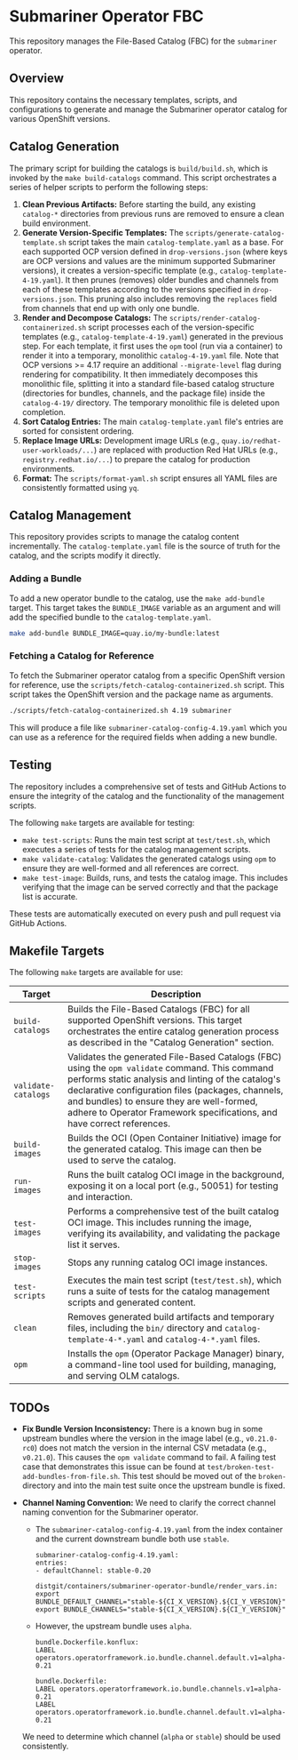 # Submariner Operator FBC

This repository manages the File-Based Catalog (FBC) for the `submariner` operator.

## Overview

This repository contains the necessary templates, scripts, and configurations to generate and manage the Submariner operator catalog for various OpenShift versions.

## Catalog Generation

The primary script for building the catalogs is `build/build.sh`, which is invoked by the `make build-catalogs` command. This script orchestrates a series of helper scripts to perform the following steps:

1.  **Clean Previous Artifacts:** Before starting the build, any existing `catalog-*` directories from previous runs are removed to ensure a clean build environment.
2.  **Generate Version-Specific Templates:** The `scripts/generate-catalog-template.sh` script takes the main `catalog-template.yaml` as a base. For each supported OCP version defined in `drop-versions.json` (where keys are OCP versions and values are the minimum supported Submariner versions), it creates a version-specific template (e.g., `catalog-template-4-19.yaml`). It then prunes (removes) older bundles and channels from each of these templates according to the versions specified in `drop-versions.json`. This pruning also includes removing the `replaces` field from channels that end up with only one bundle.
3.  **Render and Decompose Catalogs:** The `scripts/render-catalog-containerized.sh` script processes each of the version-specific templates (e.g., `catalog-template-4-19.yaml`) generated in the previous step. For each template, it first uses the `opm` tool (run via a container) to render it into a temporary, monolithic `catalog-4-19.yaml` file. Note that OCP versions >= 4.17 require an additional `--migrate-level` flag during rendering for compatibility. It then immediately decomposes this monolithic file, splitting it into a standard file-based catalog structure (directories for bundles, channels, and the package file) inside the `catalog-4-19/` directory. The temporary monolithic file is deleted upon completion.
4.  **Sort Catalog Entries:** The main `catalog-template.yaml` file's entries are sorted for consistent ordering.
5.  **Replace Image URLs:** Development image URLs (e.g., `quay.io/redhat-user-workloads/...`) are replaced with production Red Hat URLs (e.g., `registry.redhat.io/...`) to prepare the catalog for production environments.
6.  **Format:** The `scripts/format-yaml.sh` script ensures all YAML files are consistently formatted using `yq`.

## Catalog Management

This repository provides scripts to manage the catalog content incrementally. The `catalog-template.yaml` file is the source of truth for the catalog, and the scripts modify it directly.

### Adding a Bundle

To add a new operator bundle to the catalog, use the `make add-bundle` target. This target takes the `BUNDLE_IMAGE` variable as an argument and will add the specified bundle to the `catalog-template.yaml`.

```bash
make add-bundle BUNDLE_IMAGE=quay.io/my-bundle:latest
```

### Fetching a Catalog for Reference

To fetch the Submariner operator catalog from a specific OpenShift version for reference, use the `scripts/fetch-catalog-containerized.sh` script. This script takes the OpenShift version and the package name as arguments.

```bash
./scripts/fetch-catalog-containerized.sh 4.19 submariner
```

This will produce a file like `submariner-catalog-config-4.19.yaml` which you can use as a reference for the required fields when adding a new bundle.

## Testing

The repository includes a comprehensive set of tests and GitHub Actions to ensure the integrity of the catalog and the functionality of the management scripts.

The following `make` targets are available for testing:

*   `make test-scripts`: Runs the main test script at `test/test.sh`, which executes a series of tests for the catalog management scripts.
*   `make validate-catalog`: Validates the generated catalogs using `opm` to ensure they are well-formed and all references are correct.
*   `make test-image`: Builds, runs, and tests the catalog image. This includes verifying that the image can be served correctly and that the package list is accurate.

These tests are automatically executed on every push and pull request via GitHub Actions.

## Makefile Targets

The following `make` targets are available for use:

| Target | Description |
| --- | --- |
| `build-catalogs` | Builds the File-Based Catalogs (FBC) for all supported OpenShift versions. This target orchestrates the entire catalog generation process as described in the "Catalog Generation" section. |
| `validate-catalogs` | Validates the generated File-Based Catalogs (FBC) using the `opm validate` command. This command performs static analysis and linting of the catalog's declarative configuration files (packages, channels, and bundles) to ensure they are well-formed, adhere to Operator Framework specifications, and have correct references. |
| `build-images` | Builds the OCI (Open Container Initiative) image for the generated catalog. This image can then be used to serve the catalog. |
| `run-images` | Runs the built catalog OCI image in the background, exposing it on a local port (e.g., 50051) for testing and interaction. |
| `test-images` | Performs a comprehensive test of the built catalog OCI image. This includes running the image, verifying its availability, and validating the package list it serves. |
| `stop-images` | Stops any running catalog OCI image instances. |
| `test-scripts` | Executes the main test script (`test/test.sh`), which runs a suite of tests for the catalog management scripts and generated content. |
| `clean` | Removes generated build artifacts and temporary files, including the `bin/` directory and `catalog-template-4-*.yaml` and `catalog-4-*.yaml` files. |
| `opm` | Installs the `opm` (Operator Package Manager) binary, a command-line tool used for building, managing, and serving OLM catalogs. |

## TODOs

*   **Fix Bundle Version Inconsistency:** There is a known bug in some upstream bundles where the version in the image label (e.g., `v0.21.0-rc0`) does not match the version in the internal CSV metadata (e.g., `v0.21.0`). This causes the `opm validate` command to fail. A failing test case that demonstrates this issue can be found at `test/broken-test-add-bundles-from-file.sh`. This test should be moved out of the `broken-` directory and into the main test suite once the upstream bundle is fixed.

*   **Channel Naming Convention:** We need to clarify the correct channel naming convention for the Submariner operator.
    *   The `submariner-catalog-config-4.19.yaml` from the index container and the current downstream bundle both use `stable`.
        ```
        submariner-catalog-config-4.19.yaml:
        entries:
        - defaultChannel: stable-0.20
        ```
        ```
        distgit/containers/submariner-operator-bundle/render_vars.in:
        export BUNDLE_DEFAULT_CHANNEL="stable-${CI_X_VERSION}.${CI_Y_VERSION}"
        export BUNDLE_CHANNELS="stable-${CI_X_VERSION}.${CI_Y_VERSION}"
        ```
    *   However, the upstream bundle uses `alpha`.
        ```
        bundle.Dockerfile.konflux:
        LABEL operators.operatorframework.io.bundle.channel.default.v1=alpha-0.21
        ```
        ```
        bundle.Dockerfile:
        LABEL operators.operatorframework.io.bundle.channels.v1=alpha-0.21
        LABEL operators.operatorframework.io.bundle.channel.default.v1=alpha-0.21
        ```
    We need to determine which channel (`alpha` or `stable`) should be used consistently.
